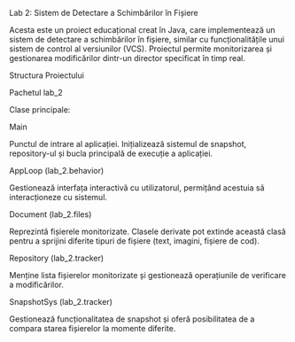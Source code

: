 Lab 2: Sistem de Detectare a Schimbărilor în Fișiere

Acesta este un proiect educațional creat în Java, care implementează un sistem de detectare a schimbărilor în fișiere, similar cu funcționalitățile unui sistem de control al versiunilor (VCS). Proiectul permite monitorizarea și gestionarea modificărilor dintr-un director specificat în timp real.

Structura Proiectului

Pachetul lab_2

Clase principale:

Main

Punctul de intrare al aplicației. Inițializează sistemul de snapshot, repository-ul și bucla principală de execuție a aplicației.

AppLoop (lab_2.behavior)

Gestionează interfața interactivă cu utilizatorul, permițând acestuia să interacționeze cu sistemul.

Document (lab_2.files)

Reprezintă fișierele monitorizate. Clasele derivate pot extinde această clasă pentru a sprijini diferite tipuri de fișiere (text, imagini, fișiere de cod).

Repository (lab_2.tracker)

Menține lista fișierelor monitorizate și gestionează operațiunile de verificare a modificărilor.

SnapshotSys (lab_2.tracker)

Gestionează funcționalitatea de snapshot și oferă posibilitatea de a compara starea fișierelor la momente diferite.

